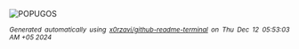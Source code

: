 <div align="justify">
<picture>
    <source media="(prefers-color-scheme: dark)" srcset="https://i.ibb.co/qFR4Dzr/output-gif.gif">
    <source media="(prefers-color-scheme: light)" srcset="https://i.ibb.co/qFR4Dzr/output-gif.gif">
    <img alt="POPUGOS" src="https://i.ibb.co/qFR4Dzr/output-gif.gif">
</picture>

<sub><i>Generated automatically using [x0rzavi/github-readme-terminal](https://github.com/x0rzavi/github-readme-terminal) on Thu Dec 12 05:53:03 AM +05 2024</i></sub>
</div>
